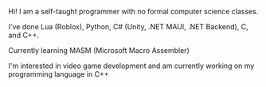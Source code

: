 Hi! I am a self-taught programmer with no formal computer science classes.

I've done Lua (Roblox), Python, C# (Unity, .NET MAUI, .NET Backend), C, and C++.

Currently learning MASM (Microsoft Macro Assembler)

I'm interested in video game development and am currently working on my programming language in C++






